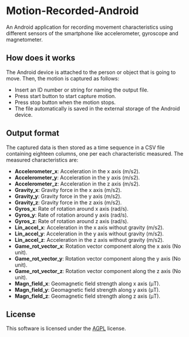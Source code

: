 # Motion-Recorded-Android
An Android application for recording movement characteristics using different sensors of the smartphone like accelerometer, gyroscope and magnetometer.

## How does it works

The Android device is attached to the person or object that is going to move. Then, the motion is captured as follows:

* Insert an ID number or string for naming the output file.
* Press start button to start capture motion.
* Press stop button when the motion stops.
* The file automatically is saved in the external storage of the Android device.

## Output format

The captured data is then stored as a time sequence in a CSV file containing eighteen columns, one per each characteristic measured. The measured characteristics are:
* **Accelerometer_x**: Acceleration in the x axis (m/s2).
* **Accelerometer_y**: Acceleration in the y axis (m/s2).
* **Accelerometer_z**: Acceleration in the z axis (m/s2).
* **Gravity_x**: Gravity force in the x axis (m/s2).
* **Gravity_y**: Gravity force in the y axis (m/s2).
* **Gravity_z**: Gravity force in the z axis (m/s2). 
* **Gyros_x**: Rate of rotation around x axis (rad/s).
* **Gyros_y**: Rate of rotation around y axis (rad/s).
* **Gyros_z**: Rate of rotation around z axis (rad/s).
* **Lin_accel_x**: Acceleration in the x axis without gravity (m/s2).
* **Lin_accel_y**: Acceleration in the y axis without gravity (m/s2).
* **Lin_accel_z**: Acceleration in the z axis without gravity (m/s2).
* **Game_rot_vector_x**: Rotation vector component along the x axis (No unit).
* **Game_rot_vector_y**: Rotation vector component along the y axis (No unit).
* **Game_rot_vector_z**: Rotation vector component along the z axis (No unit).
* **Magn_field_x**: Geomagnetic field strength along x axis (μT).
* **Magn_field_y**: Geomagnetic field strength along y axis (μT).
* **Magn_field_z**: Geomagnetic field strength along z axis (μT).

## License
This software is licensed under the [AGPL](https://choosealicense.com/licenses/agpl-3.0/) license.
